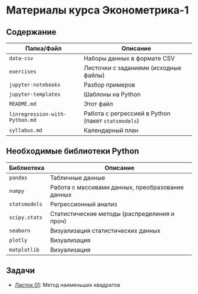 # Материалы курса Эконометрика-1

## Содержание

| Папка/Файл |Описание|
|-|-|
|`data-csv`| Наборы данных в формате CSV|
|`exercises`|Листочки с заданиями (исходные файлы)|
|`jupyter-notebooks`|Разбор примеров|
|`jupyter-templates`|Шаблоны на Python|
|`README.md`|Этот файл|
|`linregression-with-Python.md`|Работа с регрессией в Python (пакет `statsmodels`)|
|`syllabus.md`|Календарный план|

## Необходимые библиотеки Python

|Библиотека|Описание|
|-|-|
|`pandas`|Табличные данные|
|`numpy`|Работа с массивами данных, преобразование данных|
|`statsmodels`|Регрессионный анализ|
|`scipy.stats`|Статистические методы (распределения и проч)|
|`seaborn`|Визуализация статистических данных|
|`plotly`|Визуализация|
|`matplotlib`|Визуализация|

## Задачи

- [Листок 01](https://nbviewer.org/github/artamonoff/econometrica/blob/main/econometrica1/exercises/list01-OLS.html): Метод наименьших квадратов
